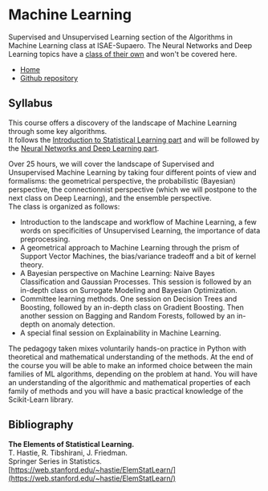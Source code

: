 # Machine Learning
Supervised and Unsupervised Learning section of the Algorithms in Machine Learning class at ISAE-Supaero. The Neural Networks and Deep Learning topics have a [class of their own](https://supaerodatascience.github.io/deep-learning/) and won't be covered here.

* [Home](https://supaerodatascience.github.io/machine-learning/)
* [Github repository](https://github.com/SupaeroDataScience/machine-learning/)

## Syllabus

This course offers a discovery of the landscape of Machine Learning through some key algorithms.  
It follows the [Introduction to Statistical Learning part](https://supaerodatascience.github.io) and will be followed by the [Neural Networks and Deep Learning part](https://supaerodatascience.github.io/deep-learning/).

Over 25 hours, we will cover the landscape of Supervised and Unsupervised Machine Learning by taking four different points of view and formalisms: the geometrical perspective, the probabilistic (Bayesian) perspective, the connectionnist perspective (which we will postpone to the next class on Deep Learning), and the ensemble perspective.  
The class is organized as follows:  

* Introduction to the landscape and workflow of Machine Learning, a few words on specificities of Unsupervised Learning, the importance of data preprocessing.
* A geometrical approach to Machine Learning through the prism of Support Vector Machines, the bias/variance tradeoff and a bit of kernel theory.
* A Bayesian perspective on Machine Learning: Naive Bayes Classification and Gaussian Processes. This session is followed by an in-depth class on Surrogate Modeling and Bayesian Optimization.
* Committee learning methods. One session on Decision Trees and Boosting, followed by an in-depth class on Gradient Boosting. Then another session on Bagging and Random Forests, followed by an in-depth on anomaly detection.
* A special final session on Explainability in Machine Learning.

The pedagogy taken mixes voluntarily hands-on practice in Python with theoretical and mathematical understanding of the methods. At the end of the course you will be able to make an informed choice between the main families of ML algorithms, depending on the problem at hand. You will have an understanding of the algorithmic and mathematical properties of each family of methods and you will have a basic practical knowledge of the Scikit-Learn library.

## Bibliography

**The Elements of Statistical Learning.**  
T. Hastie, R. Tibshirani, J. Friedman.  
Springer Series in Statistics.  
[https://web.stanford.edu/~hastie/ElemStatLearn/](https://web.stanford.edu/~hastie/ElemStatLearn/)  

